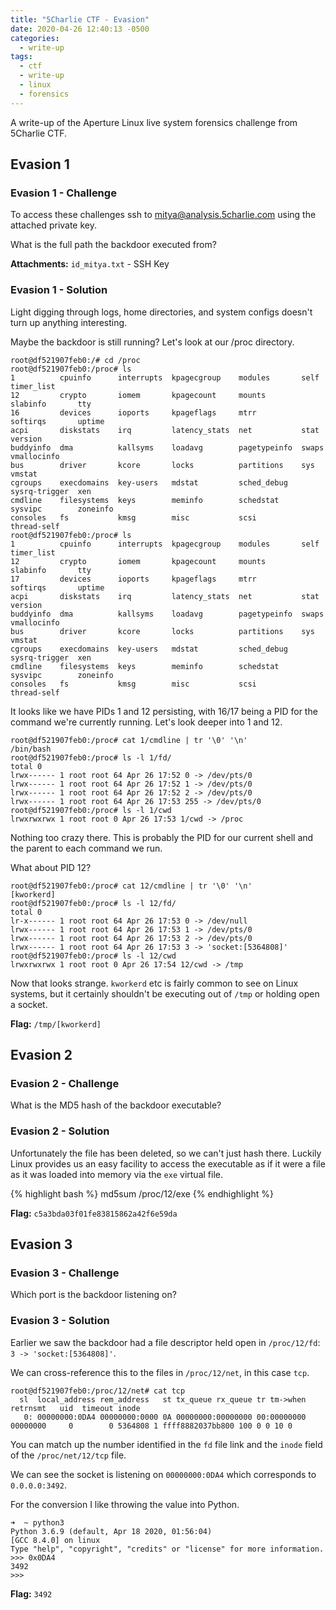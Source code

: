 ```yaml
---
title: "5Charlie CTF - Evasion"
date: 2020-04-26 12:40:13 -0500
categories:
  - write-up
tags:
  - ctf
  - write-up
  - linux
  - forensics
---
```


A write-up of the Aperture Linux live system forensics challenge from 5Charlie CTF.

## Evasion 1

### Evasion 1 - Challenge

To access these challenges ssh to mitya@analysis.5charlie.com using the attached private key.

What is the full path the backdoor executed from?

**Attachments:** `id_mitya.txt` - SSH Key

### Evasion 1 - Solution

Light digging through logs, home directories, and system configs doesn't turn up anything interesting.

Maybe the backdoor is still running?
Let's look at our /proc directory.

``` text
root@df521907feb0:/# cd /proc
root@df521907feb0:/proc# ls
1          cpuinfo      interrupts  kpagecgroup    modules       self           timer_list
12         crypto       iomem       kpagecount     mounts        slabinfo       tty
16         devices      ioports     kpageflags     mtrr          softirqs       uptime
acpi       diskstats    irq         latency_stats  net           stat           version
buddyinfo  dma          kallsyms    loadavg        pagetypeinfo  swaps          vmallocinfo
bus        driver       kcore       locks          partitions    sys            vmstat
cgroups    execdomains  key-users   mdstat         sched_debug   sysrq-trigger  xen
cmdline    filesystems  keys        meminfo        schedstat     sysvipc        zoneinfo
consoles   fs           kmsg        misc           scsi          thread-self
root@df521907feb0:/proc# ls
1          cpuinfo      interrupts  kpagecgroup    modules       self           timer_list
12         crypto       iomem       kpagecount     mounts        slabinfo       tty
17         devices      ioports     kpageflags     mtrr          softirqs       uptime
acpi       diskstats    irq         latency_stats  net           stat           version
buddyinfo  dma          kallsyms    loadavg        pagetypeinfo  swaps          vmallocinfo
bus        driver       kcore       locks          partitions    sys            vmstat
cgroups    execdomains  key-users   mdstat         sched_debug   sysrq-trigger  xen
cmdline    filesystems  keys        meminfo        schedstat     sysvipc        zoneinfo
consoles   fs           kmsg        misc           scsi          thread-self
```

It looks like we have PIDs 1 and 12 persisting, with 16/17 being a PID for the command we're currently running.
Let's look deeper into 1 and 12.

``` text
root@df521907feb0:/proc# cat 1/cmdline | tr '\0' '\n'
/bin/bash
root@df521907feb0:/proc# ls -l 1/fd/
total 0
lrwx------ 1 root root 64 Apr 26 17:52 0 -> /dev/pts/0
lrwx------ 1 root root 64 Apr 26 17:52 1 -> /dev/pts/0
lrwx------ 1 root root 64 Apr 26 17:52 2 -> /dev/pts/0
lrwx------ 1 root root 64 Apr 26 17:53 255 -> /dev/pts/0
root@df521907feb0:/proc# ls -l 1/cwd 
lrwxrwxrwx 1 root root 0 Apr 26 17:53 1/cwd -> /proc
```

Nothing too crazy there. This is probably the PID for our current shell and the parent to each command we run.

What about PID 12?

``` text
root@df521907feb0:/proc# cat 12/cmdline | tr '\0' '\n'
[kworkerd]
root@df521907feb0:/proc# ls -l 12/fd/
total 0
lr-x------ 1 root root 64 Apr 26 17:53 0 -> /dev/null
lrwx------ 1 root root 64 Apr 26 17:53 1 -> /dev/pts/0
lrwx------ 1 root root 64 Apr 26 17:53 2 -> /dev/pts/0
lrwx------ 1 root root 64 Apr 26 17:53 3 -> 'socket:[5364808]'
root@df521907feb0:/proc# ls -l 12/cwd
lrwxrwxrwx 1 root root 0 Apr 26 17:54 12/cwd -> /tmp
```

Now that looks strange. `kworkerd` etc is fairly common to see on Linux systems, but it certainly shouldn't be executing out of `/tmp` or holding open a socket.

**Flag:** `/tmp/[kworkerd]`

## Evasion 2

### Evasion 2 - Challenge

What is the MD5 hash of the backdoor executable?

### Evasion 2 - Solution

Unfortunately the file has been deleted, so we can't just hash there.
Luckily Linux provides us an easy facility to access the executable as if it were a file as it was loaded into memory via the `exe` virtual file.

{% highlight bash %}
md5sum /proc/12/exe
{% endhighlight %}

**Flag:** `c5a3bda03f01fe83815862a42f6e59da`

## Evasion 3

### Evasion 3 - Challenge

Which port is the backdoor listening on?

### Evasion 3 - Solution

Earlier we saw the backdoor had a file descriptor held open in `/proc/12/fd`: `3 -> 'socket:[5364808]'`.

We can cross-reference this to the files in `/proc/12/net`, in this case `tcp`.

``` text
root@df521907feb0:/proc/12/net# cat tcp
  sl  local_address rem_address   st tx_queue rx_queue tr tm->when retrnsmt   uid  timeout inode                                                     
   0: 00000000:0DA4 00000000:0000 0A 00000000:00000000 00:00000000 00000000     0        0 5364808 1 ffff8882037bb800 100 0 0 10 0
```

You can match up the number identified in the `fd` file link and the `inode` field of the `/proc/net/12/tcp` file.

We can see the socket is listening on `00000000:0DA4` which corresponds to `0.0.0.0:3492`.

For the conversion I like throwing the value into Python.

``` text
➜  ~ python3
Python 3.6.9 (default, Apr 18 2020, 01:56:04) 
[GCC 8.4.0] on linux
Type "help", "copyright", "credits" or "license" for more information.
>>> 0x0DA4
3492
>>>
```

**Flag:** `3492`
